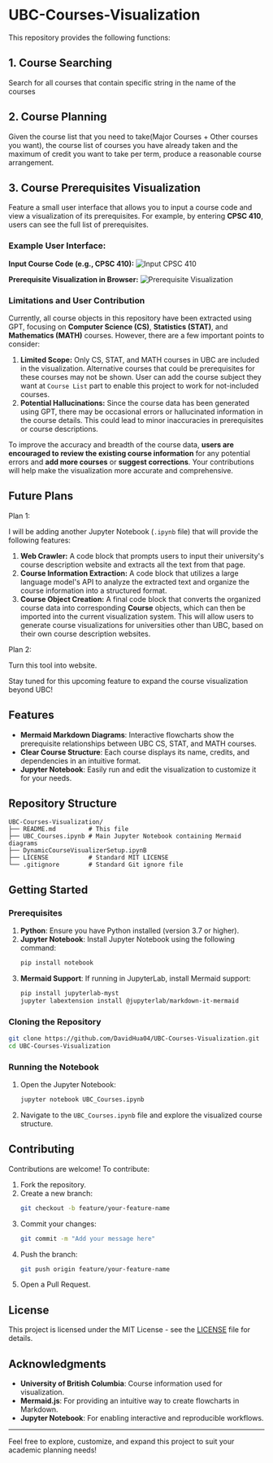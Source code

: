 # UBC-Courses-Visualization

This repository provides the following functions:
## 1. Course Searching

Search for all courses that contain specific string in the name of the courses

## 2. Course Planning

Given the course list that you need to take(Major Courses + Other courses you want), the course list of courses you have already taken and the maximum of credit you want to take per term, produce a reasonable course arrangement.

## 3. Course Prerequisites Visualization

Feature a small user interface that allows you to input a course code and view a visualization of its prerequisites. For example, by entering **CPSC 410**, users can see the full list of prerequisites.

### Example User Interface:

**Input Course Code (e.g., CPSC 410):**
![Input CPSC 410](https://github.com/user-attachments/assets/caf8c6db-cbbf-4cd2-936e-f7320cf8876d)

**Prerequisite Visualization in Browser:**
![Prerequisite Visualization](https://github.com/user-attachments/assets/e6f2b357-c40e-4223-bec4-2ef5d75ee984)

### Limitations and User Contribution

Currently, all course objects in this repository have been extracted using GPT, focusing on **Computer Science (CS)**, **Statistics (STAT)**, and **Mathematics (MATH)** courses. However, there are a few important points to consider:

1. **Limited Scope:** Only CS, STAT, and MATH courses in UBC are included in the visualization. Alternative courses that could be prerequisites for these courses may not be shown. User can add the course subject they want at `Course List` part to enable this project to work for not-included courses.
2. **Potential Hallucinations:** Since the course data has been generated using GPT, there may be occasional errors or hallucinated information in the course details. This could lead to minor inaccuracies in prerequisites or course descriptions.
   
To improve the accuracy and breadth of the course data, **users are encouraged to review the existing course information** for any potential errors and **add more courses** or **suggest corrections**. Your contributions will help make the visualization more accurate and comprehensive.

## Future Plans

Plan 1:

I will be adding another Jupyter Notebook (`.ipynb` file) that will provide the following features:

1. **Web Crawler:** A code block that prompts users to input their university's course description website and extracts all the text from that page.
2. **Course Information Extraction:** A code block that utilizes a large language model's API to analyze the extracted text and organize the course information into a structured format.
3. **Course Object Creation:** A final code block that converts the organized course data into corresponding **Course** objects, which can then be imported into the current visualization system. This will allow users to generate course visualizations for universities other than UBC, based on their own course description websites.

Plan 2:

Turn this tool into website.

Stay tuned for this upcoming feature to expand the course visualization beyond UBC!

## Features

- **Mermaid Markdown Diagrams**: Interactive flowcharts show the prerequisite relationships between UBC CS, STAT, and MATH courses.
- **Clear Course Structure**: Each course displays its name, credits, and dependencies in an intuitive format.
- **Jupyter Notebook**: Easily run and edit the visualization to customize it for your needs.

## Repository Structure

```
UBC-Courses-Visualization/
├── README.md         # This file
├── UBC_Courses.ipynb # Main Jupyter Notebook containing Mermaid diagrams
├── DynamicCourseVisualizerSetup.ipynB
├── LICENSE           # Standard MIT LICENSE
└── .gitignore        # Standard Git ignore file
```

## Getting Started

### Prerequisites

1. **Python**: Ensure you have Python installed (version 3.7 or higher).
2. **Jupyter Notebook**: Install Jupyter Notebook using the following command:
   ```bash
   pip install notebook
   ```
3. **Mermaid Support**: If running in JupyterLab, install Mermaid support:
   ```bash
   pip install jupyterlab-myst
   jupyter labextension install @jupyterlab/markdown-it-mermaid
   ```

### Cloning the Repository

```bash
git clone https://github.com/DavidHua04/UBC-Courses-Visualization.git
cd UBC-Courses-Visualization
```

### Running the Notebook

1. Open the Jupyter Notebook:
   ```bash
   jupyter notebook UBC_Courses.ipynb
   ```
2. Navigate to the `UBC_Courses.ipynb` file and explore the visualized course structure.

## Contributing

Contributions are welcome! To contribute:

1. Fork the repository.
2. Create a new branch:
   ```bash
   git checkout -b feature/your-feature-name
   ```
3. Commit your changes:
   ```bash
   git commit -m "Add your message here"
   ```
4. Push the branch:
   ```bash
   git push origin feature/your-feature-name
   ```
5. Open a Pull Request.

## License

This project is licensed under the MIT License - see the [LICENSE](LICENSE) file for details.

## Acknowledgments

- **University of British Columbia**: Course information used for visualization.
- **Mermaid.js**: For providing an intuitive way to create flowcharts in Markdown.
- **Jupyter Notebook**: For enabling interactive and reproducible workflows.

---

Feel free to explore, customize, and expand this project to suit your academic planning needs!
